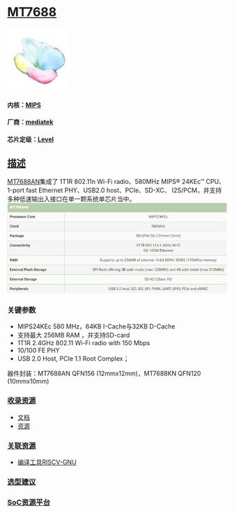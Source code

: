﻿# [MT7688](https://github.com/sochub/MT7688) 
[![sites](SoC/qitas.png)](http://www.qitas.cn) 
#### 内核：[MIPS](https://github.com/sochub/MIPS)
#### 厂商：[mediatek](https://github.com/sochub/mediatek)
#### 芯片定级：[Level](https://github.com/sochub/Level)

## [描述](https://github.com/sochub/MT7688/wiki) 

[MT7688AN](http://labs.mediatek.com/zh-cn/chipset/MT7688)集成了 1T1R 802.11n Wi-Fi radio、580MHz MIPS® 24KEc™ CPU、1-port fast Ethernet PHY、USB2.0 host、PCIe、SD-XC、 I2S/PCM，并支持多种低速输出入接口在单一颗系统单芯片当中。
[![sites](docs/MT7688.png)](http://www.qitas.cn)

### 关键参数

* MIPS24KEc 580 MHz，64KB I-Cache与32KB D-Cache
* 支持最大 256MB RAM ，并支持SD-card
* 1T1R 2.4GHz 802.11 Wi-Fi radio with 150 Mbps
* 10/100 FE PHY
* USB 2.0 Host, PCIe 1.1 Root Complex；

器件封装：MT7688AN QFN156 (12mmx12mm)，MT7688KN QFN120 (10mmx10mm)

### [收录资源](https://github.com/sochub/MT7688)

* [文档](docs/)
* [资源](src/)

### [关联资源](https://github.com/sochub)

* [编译工具RISCV-GNU](https://github.com/sochub/RISCV-GNU)

### [选型建议](https://github.com/sochub)



###  [SoC资源平台](http://www.qitas.cn)   
